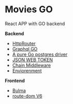 # Movies GO

React APP with GO backend

**Backend**

- [HttpRouter](github.com/julienschmidt/httprouter)
- [Graphql GO](github.com/graphql-go/graphql)
- [A pure Go postgres driver](https://github.com/lib/pq)
- [JSON WEB TOKEN](github.com/pascaldekloe/jwt)
- [Chain Middleware](github.com/justinas/alice)
- [Enviorenment](github.com/joho/godotenv)

**Frontend**

- [Bulma](https://bulma.io/)
- [route-dom V6](https://reactrouterdotcom.fly.dev/)
